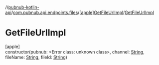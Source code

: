//[pubnub-kotlin-api](../../../index.md)/[com.pubnub.api.endpoints.files](../index.md)/[[apple]GetFileUrlImpl](index.md)/[GetFileUrlImpl](-get-file-url-impl.md)

# GetFileUrlImpl

[apple]\
constructor(pubnub: <!---  GfmCommand {"@class":"org.jetbrains.dokka.gfm.ResolveLinkGfmCommand","dri":{"packageName":"","classNames":"<Error class: unknown class>","callable":null,"target":{"@class":"org.jetbrains.dokka.links.PointingToDeclaration"},"extra":null}} --->&lt;Error class: unknown class&gt;<!--- --->, channel: [String](https://kotlinlang.org/api/core/kotlin-stdlib/kotlin/-string/index.html), fileName: [String](https://kotlinlang.org/api/core/kotlin-stdlib/kotlin/-string/index.html), fileId: [String](https://kotlinlang.org/api/core/kotlin-stdlib/kotlin/-string/index.html))
